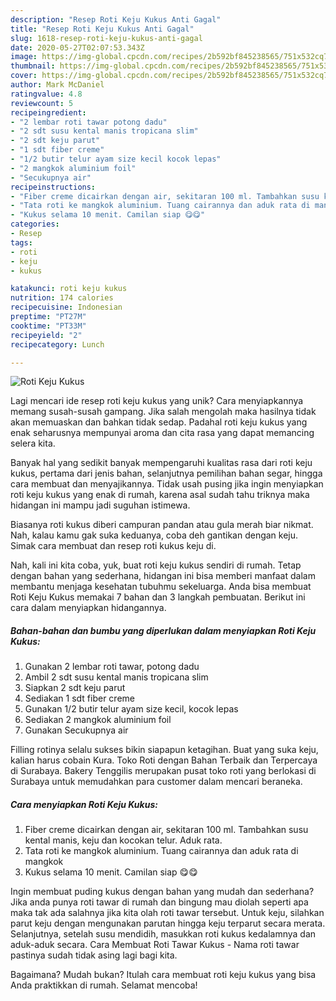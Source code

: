```yaml
---
description: "Resep Roti Keju Kukus Anti Gagal"
title: "Resep Roti Keju Kukus Anti Gagal"
slug: 1618-resep-roti-keju-kukus-anti-gagal
date: 2020-05-27T02:07:53.343Z
image: https://img-global.cpcdn.com/recipes/2b592bf845238565/751x532cq70/roti-keju-kukus-foto-resep-utama.jpg
thumbnail: https://img-global.cpcdn.com/recipes/2b592bf845238565/751x532cq70/roti-keju-kukus-foto-resep-utama.jpg
cover: https://img-global.cpcdn.com/recipes/2b592bf845238565/751x532cq70/roti-keju-kukus-foto-resep-utama.jpg
author: Mark McDaniel
ratingvalue: 4.8
reviewcount: 5
recipeingredient:
- "2 lembar roti tawar potong dadu"
- "2 sdt susu kental manis tropicana slim"
- "2 sdt keju parut"
- "1 sdt fiber creme"
- "1/2 butir telur ayam size kecil kocok lepas"
- "2 mangkok aluminium foil"
- "Secukupnya air"
recipeinstructions:
- "Fiber creme dicairkan dengan air, sekitaran 100 ml. Tambahkan susu kental manis, keju dan kocokan telur. Aduk rata."
- "Tata roti ke mangkok aluminium. Tuang cairannya dan aduk rata di mangkok"
- "Kukus selama 10 menit. Camilan siap 😋😋"
categories:
- Resep
tags:
- roti
- keju
- kukus

katakunci: roti keju kukus 
nutrition: 174 calories
recipecuisine: Indonesian
preptime: "PT27M"
cooktime: "PT33M"
recipeyield: "2"
recipecategory: Lunch

---
```



![Roti Keju Kukus](https://img-global.cpcdn.com/recipes/2b592bf845238565/751x532cq70/roti-keju-kukus-foto-resep-utama.jpg)

Lagi mencari ide resep roti keju kukus yang unik? Cara menyiapkannya memang susah-susah gampang. Jika salah mengolah maka hasilnya tidak akan memuaskan dan bahkan tidak sedap. Padahal roti keju kukus yang enak seharusnya mempunyai aroma dan cita rasa yang dapat memancing selera kita.

Banyak hal yang sedikit banyak mempengaruhi kualitas rasa dari roti keju kukus, pertama dari jenis bahan, selanjutnya pemilihan bahan segar, hingga cara membuat dan menyajikannya. Tidak usah pusing jika ingin menyiapkan roti keju kukus yang enak di rumah, karena asal sudah tahu triknya maka hidangan ini mampu jadi suguhan istimewa.

Biasanya roti kukus diberi campuran pandan atau gula merah biar nikmat. Nah, kalau kamu gak suka keduanya, coba deh gantikan dengan keju. Simak cara membuat dan resep roti kukus keju di.


Nah, kali ini kita coba, yuk, buat roti keju kukus sendiri di rumah. Tetap dengan bahan yang sederhana, hidangan ini bisa memberi manfaat dalam membantu menjaga kesehatan tubuhmu sekeluarga. Anda bisa membuat Roti Keju Kukus memakai 7 bahan dan 3 langkah pembuatan. Berikut ini cara dalam menyiapkan hidangannya.

<!--inarticleads1-->

##### Bahan-bahan dan bumbu yang diperlukan dalam menyiapkan Roti Keju Kukus:

1. Gunakan 2 lembar roti tawar, potong dadu
1. Ambil 2 sdt susu kental manis tropicana slim
1. Siapkan 2 sdt keju parut
1. Sediakan 1 sdt fiber creme
1. Gunakan 1/2 butir telur ayam size kecil, kocok lepas
1. Sediakan 2 mangkok aluminium foil
1. Gunakan Secukupnya air


Filling rotinya selalu sukses bikin siapapun ketagihan. Buat yang suka keju, kalian harus cobain Kura. Toko Roti dengan Bahan Terbaik dan Terpercaya di Surabaya. Bakery Tenggilis merupakan pusat toko roti yang berlokasi di Surabaya untuk memudahkan para customer dalam mencari beraneka. 

<!--inarticleads2-->

##### Cara menyiapkan Roti Keju Kukus:

1. Fiber creme dicairkan dengan air, sekitaran 100 ml. Tambahkan susu kental manis, keju dan kocokan telur. Aduk rata.
1. Tata roti ke mangkok aluminium. Tuang cairannya dan aduk rata di mangkok
1. Kukus selama 10 menit. Camilan siap 😋😋


Ingin membuat puding kukus dengan bahan yang mudah dan sederhana? Jika anda punya roti tawar di rumah dan bingung mau diolah seperti apa maka tak ada salahnya jika kita olah roti tawar tersebut. Untuk keju, silahkan parut keju dengan mengunakan parutan hingga keju terparut secara merata. Selanjutnya, setelah susu mendidih, masukkan roti kukus kedalamnya dan aduk-aduk secara. Cara Membuat Roti Tawar Kukus - Nama roti tawar pastinya sudah tidak asing lagi bagi kita. 

Bagaimana? Mudah bukan? Itulah cara membuat roti keju kukus yang bisa Anda praktikkan di rumah. Selamat mencoba!
